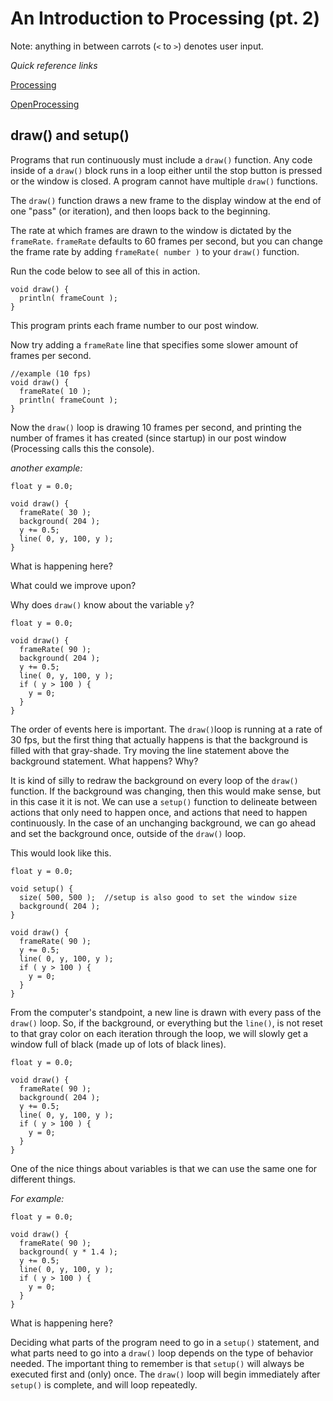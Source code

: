 # An Introduction to Processing (pt. 2)

Note: anything in between carrots (`<` to `>`) denotes user input.

*Quick reference links*

[Processing](http://processing.org/)

[OpenProcessing](http://www.openprocessing.org/)

## draw() and setup()

Programs that run continuously must include a `draw()` function. Any code inside of a `draw()` block runs in a loop either until the stop button is pressed or the window is closed. A program cannot have multiple `draw()` functions.

The `draw()` function draws a new frame to the display window at the end of one "pass" (or iteration), and then loops back to the beginning.

The rate at which frames are drawn to the window is dictated by the `frameRate`. `frameRate` defaults to 60 frames per second, but you can change the frame rate by adding `frameRate( number )` to your `draw()` function.

Run the code below to see all of this in action.

```
void draw() {
  println( frameCount );
}
```

This program prints each frame number to our post window.

Now try adding a `frameRate` line that specifies some slower amount of frames per second.
```
//example (10 fps)
void draw() {
  frameRate( 10 );
  println( frameCount );
}
```

Now the `draw()` loop is drawing 10 frames per second, and printing the number of frames it has created (since startup) in our post window (Processing calls this the console).

*another example:*
```
float y = 0.0;

void draw() {
  frameRate( 30 );
  background( 204 );
  y += 0.5;
  line( 0, y, 100, y );
}
```

What is happening here?

What could we improve upon?

Why does `draw()` know about the variable `y`?

```
float y = 0.0;

void draw() {
  frameRate( 90 );
  background( 204 );
  y += 0.5;
  line( 0, y, 100, y );
  if ( y > 100 ) {
    y = 0;
  }
}
```

The order of events here is important. The `draw()`loop is running at a rate of 30 fps, but the first thing that actually happens is that the background is filled with that gray-shade. Try moving the line statement above the background statement. What happens? Why?

It is kind of silly to redraw the background on every loop of the `draw()` function. If the background was changing, then this would make sense, but in this case it it is not. We can use a `setup()` function to delineate between actions that only need to happen once, and actions that need to happen continuously. In the case of an unchanging background, we can go ahead and set the background once, outside of the `draw()` loop.

This would look like this.
```
float y = 0.0;

void setup() {
  size( 500, 500 );  //setup is also good to set the window size
  background( 204 );
}

void draw() {
  frameRate( 90 );
  y += 0.5;
  line( 0, y, 100, y );
  if ( y > 100 ) {
    y = 0;
  }
}
```

From the computer's standpoint, a new line is drawn with every pass of the `draw()` loop. So, if the background, or everything but the `line()`, is not reset to that gray color on each iteration through the loop, we will slowly get a window full of black (made up of lots of black lines).

```
float y = 0.0;

void draw() {
  frameRate( 90 );
  background( 204 );
  y += 0.5;
  line( 0, y, 100, y );
  if ( y > 100 ) {
    y = 0;
  }
}
```

One of the nice things about variables is that we can use the same one for different things.

*For example:*
```
float y = 0.0;

void draw() {
  frameRate( 90 );
  background( y * 1.4 );
  y += 0.5;
  line( 0, y, 100, y );
  if ( y > 100 ) {
    y = 0;
  }
}
```

What is happening here?

Deciding what parts of the program need to go in a `setup()` statement, and what parts need to go into a `draw()` loop depends on the type of behavior needed. The important thing to remember is that `setup()` will always be executed first and (only) once. The `draw()` loop will begin immediately after `setup()` is complete, and will loop repeatedly.